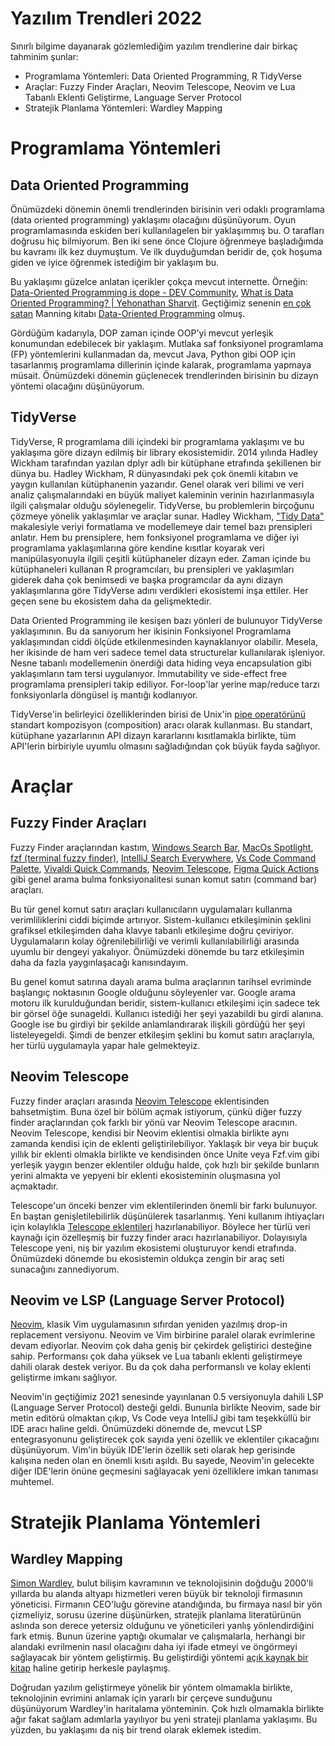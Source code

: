 
# Yazılım Trendleri 2022

Sınırlı bilgime dayanarak gözlemlediğim yazılım trendlerine dair birkaç tahminim şunlar:

- Programlama Yöntemleri: Data Oriented Programming, R TidyVerse
- Araçlar: Fuzzy Finder Araçları, Neovim Telescope, Neovim ve Lua Tabanlı Eklenti Geliştirme, Language Server Protocol
- Stratejik Planlama Yöntemleri: Wardley Mapping

# Programlama Yöntemleri

## Data Oriented Programming

Önümüzdeki dönemin önemli trendlerinden birisinin veri odaklı programlama (data oriented programming) yaklaşımı olacağını düşünüyorum. Oyun programlamasında eskiden beri kullanılagelen bir yaklaşımmış bu. O tarafları doğrusu hiç bilmiyorum. Ben iki sene önce Clojure öğrenmeye başladığımda bu kavramı ilk kez duymuştum. Ve ilk duyduğumdan beridir de, çok hoşuma giden ve iyice öğrenmek istediğim bir yaklaşım bu. 

Bu yaklaşımı güzelce anlatan içerikler çokça mevcut internette. Örneğin: [Data-Oriented Programming is dope - DEV Community](https://dev.to/xba/data-oriented-programming-is-dope-ma2), [What is Data Oriented Programming? | Yehonathan Sharvit](https://blog.klipse.tech/databook/2020/09/25/data-book-chap0.html). Geçtiğimiz senenin [en çok satan](https://twitter.com/viebel/status/1477510420592271360) Manning kitabı [Data-Oriented Programming](https://www.manning.com/books/data-oriented-programming) olmuş. 

Gördüğüm kadarıyla, DOP zaman içinde OOP'yi mevcut yerleşik konumundan edebilecek bir yaklaşım. Mutlaka saf fonksiyonel programlama (FP) yöntemlerini kullanmadan da, mevcut Java, Python gibi OOP için tasarlanmış programlama dillerinin içinde kalarak, programlama yapmaya müsait. Önümüzdeki dönemin güçlenecek trendlerinden birisinin bu dizayn yöntemi olacağını düşünüyorum.

## TidyVerse

TidyVerse, R programlama dili içindeki bir programlama yaklaşımı ve bu yaklaşıma göre dizayn edilmiş bir library ekosistemidir. 2014 yılında Hadley Wickham tarafından yazılan dplyr adlı bir kütüphane etrafında şekillenen bir dünya bu. Hadley Wickham, R dünyasındaki pek çok önemli kitabın ve yaygın kullanılan kütüphanenin yazarıdır. Genel olarak veri bilimi ve veri analiz çalışmalarındaki en büyük maliyet kaleminin verinin hazırlanmasıyla ilgili çalışmalar olduğu söylenegelir. TidyVerse, bu problemlerin birçoğunu çözmeye yönelik yaklaşımlar ve araçlar sunar. Hadley Wickham, ["Tidy Data"](https://vita.had.co.nz/papers/tidy-data.pdf) makalesiyle veriyi formatlama ve modellemeye dair temel bazı prensipleri anlatır. Hem bu prensiplere, hem fonksiyonel programlama ve diğer iyi programlama yaklaşımlarına göre kendine kısıtlar koyarak veri manipülasyonuyla ilgili çeşitli kütüphaneler dizayn eder. Zaman içinde bu kütüphaneleri kullanan R programcıları, bu prensipleri ve yaklaşımları giderek daha çok benimsedi ve başka programcılar da aynı dizayn yaklaşımlarına göre TidyVerse adını verdikleri ekosistemi inşa ettiler. Her geçen sene bu ekosistem daha da gelişmektedir. 

Data Oriented Programming ile kesişen bazı yönleri de bulunuyor TidyVerse yaklaşımının. Bu da sanıyorum her ikisinin Fonksiyonel Programlama yaklaşımından ciddi ölçüde etkilenmesinden kaynaklanıyor olabilir. Mesela, her ikisinde de ham veri sadece temel data structurelar kullanılarak işleniyor. Nesne tabanlı modellemenin önerdiği data hiding veya encapsulation gibi yaklaşımların tam tersi uygulanıyor. Immutability ve side-effect free programlama prensipleri takip ediliyor. For-loop'lar yerine map/reduce tarzı fonksiyonlarla döngüsel iş mantığı kodlanıyor. 

TidyVerse'in belirleyici özelliklerinden birisi de Unix'in [pipe operatörünü](https://en.wikipedia.org/wiki/Pipeline_(Unix)) standart kompozisyon (composition) aracı olarak kullanması. Bu standart, kütüphane yazarlarının API dizayn kararlarını kısıtlamakla birlikte, tüm API'lerin birbiriyle uyumlu olmasını sağladığından çok büyük fayda sağlıyor. 

# Araçlar

## Fuzzy Finder Araçları

Fuzzy Finder araçlarından kastım, [Windows Search Bar](https://support.microsoft.com/en-us/windows/search-for-anything-anywhere-b14cc5bf-c92a-1e73-ea18-2845891e6cc8), [MacOs Spotlight](https://www.imore.com/how-use-spotlight-mac), [fzf (terminal fuzzy finder)](https://github.com/junegunn/fzf), [IntelliJ Search Everywhere](https://www.jetbrains.com/help/idea/searching-everywhere.html), [Vs Code Command Palette](https://code.visualstudio.com/docs/getstarted/userinterface#_command-palette), [Vivaldi Quick Commands](https://vivaldi.com/blog/quick-commands-guide/), [Neovim Telescope](https://github.com/nvim-telescope/telescope.nvim), [Figma Quick Actions](https://help.figma.com/hc/en-us/articles/360040328653-Use-shortcuts-and-quick-actions) gibi genel arama bulma fonksiyonalitesi sunan komut satırı (command bar) araçları.

Bu tür genel komut satırı araçları kullanıcıların uygulamaları kullanma verimliliklerini ciddi biçimde artırıyor. Sistem-kullanıcı etkileşiminin şeklini grafiksel etkileşimden daha klavye tabanlı etkileşime doğru çeviriyor. Uygulamaların kolay öğrenilebilirliği ve verimli kullanılabilirliği arasında uyumlu bir dengeyi yakalıyor. Önümüzdeki dönemde bu tarz etkileşimin daha da fazla yaygınlaşacağı kanısındayım.

Bu genel komut satırına dayalı arama bulma araçlarının tarihsel evriminde başlangıç noktasının Google olduğunu söyleyenler var. Google arama motoru ilk kurulduğundan beridir, sistem-kullanıcı etkileşimi için sadece tek bir görsel öğe sunageldi. Kullanıcı istediği her şeyi yazabildi bu girdi alanına. Google ise bu girdiyi bir şekilde anlamlandırarak ilişkili gördüğü her şeyi listeleyegeldi. Şimdi de benzer etkileşim şeklini bu komut satırı araçlarıyla, her türlü uygulamayla yapar hale gelmekteyiz.

## Neovim Telescope

Fuzzy finder araçları arasında [Neovim Telescope](https://github.com/nvim-telescope/telescope.nvim) eklentisinden bahsetmiştim. Buna özel bir bölüm açmak istiyorum, çünkü diğer fuzzy finder araçlarından çok farklı bir yönü var Neovim Telescope aracının. Neovim Telescope, kendisi bir Neovim eklentisi olmakla birlikte aynı zamanda kendisi için de eklenti geliştirilebiliyor. Yaklaşık bir veya bir buçuk yıllık bir eklenti olmakla birlikte ve kendisinden önce Unite veya Fzf.vim gibi yerleşik yaygın benzer eklentiler olduğu halde, çok hızlı bir şekilde bunların yerini almakta ve yepyeni bir eklenti ekosisteminin oluşmasına yol açmaktadır.

Telescope'un önceki benzer vim eklentilerinden önemli bir farkı bulunuyor. En baştan genişletilebilirlik düşünülerek tasarlanmış. Yeni kullanım ihtiyaçları için kolaylıkla [Telescope eklentileri](https://github.com/nvim-telescope/telescope.nvim/wiki/Extensions) hazırlanabiliyor. Böylece her türlü veri kaynağı için özelleşmiş bir fuzzy finder aracı hazırlanabiliyor. Dolayısıyla Telescope yeni, niş bir yazılım ekosistemi oluşturuyor kendi etrafında. Önümüzdeki dönemde bu ekosistemin oldukça zengin bir araç seti sunacağını zannediyorum.

## Neovim ve LSP (Language Server Protocol)

[Neovim](https://neovim.io/), klasik Vim uygulamasının sıfırdan yeniden yazılmış drop-in replacement versiyonu. Neovim ve Vim birbirine paralel olarak evrimlerine devam ediyorlar. Neovim çok daha geniş bir çekirdek geliştirici desteğine sahip. Performansı çok daha yüksek ve Lua tabanlı eklenti geliştirmeye dahili olarak destek veriyor. Bu da çok daha performanslı ve kolay eklenti geliştirme imkanı sağlıyor. 

Neovim'in geçtiğimiz 2021 senesinde yayınlanan 0.5 versiyonuyla dahili LSP (Language Server Protocol) desteği geldi. Bununla birlikte Neovim, sade bir metin editörü olmaktan çıkıp, Vs Code veya IntelliJ gibi tam teşekküllü bir IDE aracı haline geldi. Önümüzdeki dönemde de, mevcut LSP entegrasyonunu geliştirecek çok sayıda yeni özellik ve eklentiler çıkacağını düşünüyorum. Vim'in büyük IDE'lerin özellik seti olarak hep gerisinde kalışına neden olan en önemli kısıtı aşıldı. Bu sayede, Neovim'in gelecekte diğer IDE'lerin önüne geçmesini sağlayacak yeni özelliklere imkan tanıması muhtemel.

# Stratejik Planlama Yöntemleri

## Wardley Mapping

[Simon Wardley](https://www.linkedin.com/in/simonwardley/?originalSubdomain=uk), bulut bilişim kavramının ve teknolojisinin doğduğu 2000'li yıllarda bu alanda altyapı hizmetleri veren büyük bir teknoloji firmasının yöneticisi. Firmanın CEO'luğu görevine atandığında, bu firmaya nasıl bir yön çizmeliyiz, sorusu üzerine düşünürken, stratejik planlama literatürünün aslında son derece yetersiz olduğunu ve yöneticileri yanlış yönlendirdiğini fark etmiş. Bunun üzerine yaptığı okumalar ve çalışmalarla, herhangi bir alandaki evrilmenin nasıl olacağını daha iyi ifade etmeyi ve öngörmeyi sağlayacak bir yöntem geliştirmiş. Bu geliştirdiği yöntemi [açık kaynak bir kitap](https://medium.com/wardleymaps) haline getirip herkesle paylaşmış.

Doğrudan yazılım geliştirmeye yönelik bir yöntem olmamakla birlikte, teknolojinin evrimini anlamak için yararlı bir çerçeve sunduğunu düşünüyorum Wardley'in haritalama yönteminin. Çok hızlı olmamakla birlikte ağır fakat sağlam adımlarla yayılıyor bu yeni strateji planlama yaklaşımı. Bu yüzden, bu yaklaşımı da niş bir trend olarak eklemek istedim.
